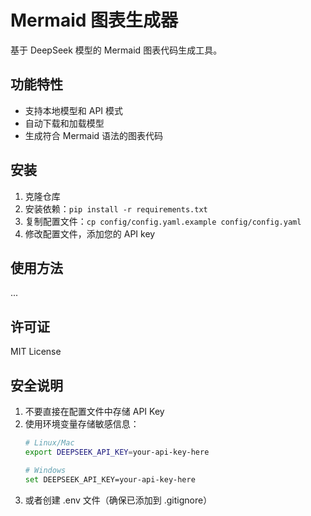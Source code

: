 # Mermaid 图表生成器

基于 DeepSeek 模型的 Mermaid 图表代码生成工具。

## 功能特性

- 支持本地模型和 API 模式
- 自动下载和加载模型
- 生成符合 Mermaid 语法的图表代码

## 安装

1. 克隆仓库
2. 安装依赖：`pip install -r requirements.txt`
3. 复制配置文件：`cp config/config.yaml.example config/config.yaml`
4. 修改配置文件，添加您的 API key

## 使用方法

...

## 许可证

MIT License 

## 安全说明

1. 不要直接在配置文件中存储 API Key
2. 使用环境变量存储敏感信息：
   ```bash
   # Linux/Mac
   export DEEPSEEK_API_KEY=your-api-key-here
   
   # Windows
   set DEEPSEEK_API_KEY=your-api-key-here
   ```
3. 或者创建 .env 文件（确保已添加到 .gitignore） 